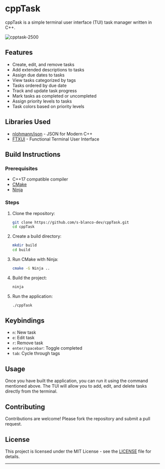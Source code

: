 # cppTask

cppTask is a simple terminal user interface (TUI) task manager written in C++.

![cpptask-2500](https://github.com/user-attachments/assets/6bd5ef79-3ff7-4ed9-8a3f-697092fe2fc1)

## Features

- Create, edit, and remove tasks
- Add extended descriptions to tasks
- Assign due dates to tasks
- View tasks categorized by tags
- Tasks ordered by due date
- Track and update task progress
- Mark tasks as completed or uncompleted
- Assign priority levels to tasks
- Task colors based on priority levels

## Libraries Used

- [nlohmann/json](https://github.com/nlohmann/json) - JSON for Modern C++
- [FTXUI](https://github.com/ArthurSonzogni/FTXUI) - Functional Terminal User Interface

## Build Instructions

### Prerequisites

- C++17 compatible compiler
- [CMake](https://cmake.org/)
- [Ninja](https://ninja-build.org/)

### Steps

1. Clone the repository:
   ```sh
   git clone https://github.com/s-blanco-dev/cppTask.git
   cd cppTask
   ```

2. Create a build directory:
   ```sh
   mkdir build
   cd build
   ```

3. Run CMake with Ninja:
   ```sh
   cmake -G Ninja ..
   ```

4. Build the project:
   ```sh
   ninja
   ```

5. Run the application:
   ```sh
   ./cppTask
   ```

## Keybindings

- `n`: New task
- `e`: Edit task
- `r`: Remove task
- `enter/spacebar`: Toggle completed
- `tab`: Cycle through tags

## Usage

Once you have built the application, you can run it using the command mentioned above. The TUI will allow you to add, edit, and delete tasks directly from the terminal.

## Contributing

Contributions are welcome! Please fork the repository and submit a pull request.

## License

This project is licensed under the MIT License - see the [LICENSE](LICENSE) file for details.

---
